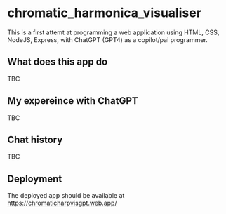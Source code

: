 # chromatic_harmonica_visualiser

This is a first attemt at programming a web application using HTML, CSS, NodeJS, Express, with ChatGPT (GPT4) as a copilot/pai programmer. 

## What does this app do

TBC

## My expereince with ChatGPT

TBC

## Chat history

TBC

## Deployment

The deployed app should be available at https://chromaticharpvisgpt.web.app/
